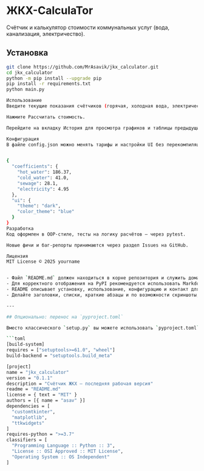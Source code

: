 # ЖКХ-CalculaTor

Счётчик и калькулятор стоимости коммунальных услуг (вода, канализация, электричество).

## Установка

```bash
git clone https://github.com/MrAsavik/jkx_calculator.git
cd jkx_calculator
python -m pip install --upgrade pip
pip install -r requirements.txt
python main.py

Использование
Введите текущие показания счётчиков (горячая, холодная вода, электричество).

Нажмите Рассчитать стоимость.

Перейдите на вкладку История для просмотра графиков и таблицы предыдущих расчётов.

Конфигурация
В файле config.json можно менять тарифы и настройки UI без перекомпиляции:


{
  "coefficients": {
    "hot_water": 186.37,
    "cold_water": 41.0,
    "sewage": 28.1,
    "electricity": 4.95
  },
  "ui": {
    "theme": "dark",
    "color_theme": "blue"
  }
}
Разработка
Код оформлен в OOP-стиле, тесты на логику расчётов — через pytest.

Новые фичи и баг-репорты принимаются через раздел Issues на GitHub.

Лицензия
MIT License © 2025 yourname


- Файл `README.md` должен находиться в корне репозитория и служить домашней страницей проекта на GitHub и PyPI :contentReference[oaicite:0]{index=0}.  
- Для корректного отображения на PyPI рекомендуется использовать Markdown (GitHub Flavored) или reStructuredText :contentReference[oaicite:1]{index=1}.  
- README описывает установку, использование, конфигурацию и контакт для поддержки — остальное можно вынести в отдельную документацию (Wiki или Sphinx) :contentReference[oaicite:2]{index=2}.  
- Делайте заголовки, списки, краткие абзацы и по возможности скриншоты, чтобы повысить читабельность :contentReference[oaicite:3]{index=3}.  

---

## Опционально: перенос на `pyproject.toml`

Вместо классического `setup.py` вы можете использовать `pyproject.toml` по PEP 518/517 и PEP 621:

```toml
[build-system]
requires = ["setuptools>=61.0", "wheel"]
build-backend = "setuptools.build_meta"

[project]
name = "jkx_calculator"
version = "0.1.1"
description = "Счётчик ЖКХ — последняя рабочая версия"
readme = "README.md"
license = { text = "MIT" }
authors = [{ name = "asav" }]
dependencies = [
  "customtkinter",
  "matplotlib",
  "ttkwidgets"
]
requires-python = ">=3.7"
classifiers = [
  "Programming Language :: Python :: 3",
  "License :: OSI Approved :: MIT License",
  "Operating System :: OS Independent"
]

